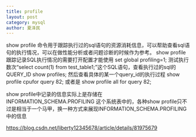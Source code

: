 ```yaml
---
title: profile
layout: post
category: mysql
author: 夏泽民
---
```

show profile 命令用于跟踪执行过的sql语句的资源消耗信息，可以帮助查看sql语句的执行情况，可以在做性能分析或者问题诊断的时候作为参考。
show profile跟踪记录SQL执行情况的需要打开配置才能使用
set global profiling=1;
测试执行数次“select count(1) from test_table1;”这个SQL语句，查看执行过的sql的QUERY_ID
show profiles;
然后查看具体的某一个query_id的执行过程
show profile cpufor query 82;
或者是
show profile all for query 82;

show profile中记录的信息实际上是存储在INFORMATION_SCHEMA.PROFILING 这个系统表中的，各种show profile只不过是相当于一个马甲，换一种方式来展现INFORMATION_SCHEMA.PROFILING 中的信息
<!-- more -->
https://blog.csdn.net/liberty12345678/article/details/81975679